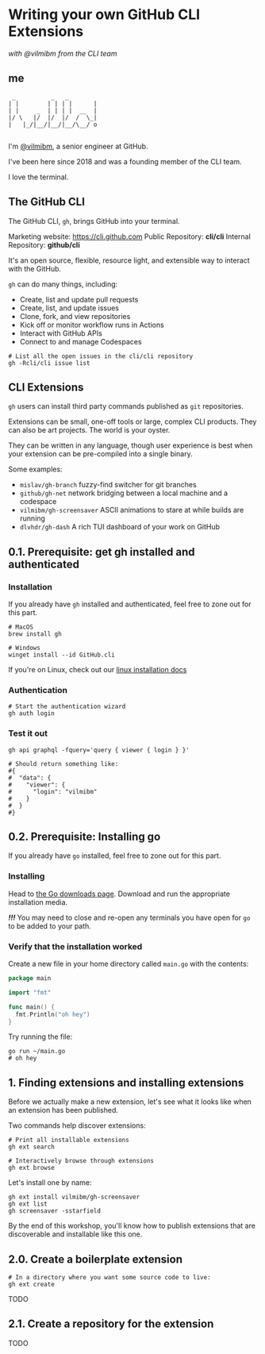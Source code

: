 # Writing your own GitHub CLI Extensions

_with @vilmibm from the CLI team_

## me

```
 _          _   _        
| |        | | | |      |
| |     _  | | | |  __  |
|/ \   |/  |/  |/  /  \_|
|   |_/|__/|__/|__/\__/ o


```

I'm [@vilmibm](https://github.com/vilmibm), a senior engineer at GitHub. 

I've been here since 2018 and was a founding member of the CLI team. 

I love the terminal.

## The GitHub CLI 

The GitHub CLI, `gh`, brings GitHub into your terminal.

Marketing website:   https://cli.github.com
Public Repository:   **cli/cli**
Internal Repository: **github/cli**

It's an open source, flexible, resource light, and extensible way to interact with the GitHub.

`gh` can do many things, including:

- Create, list and update pull requests
- Create, list, and update issues
- Clone, fork, and view repositories
- Kick off or monitor workflow runs in Actions
- Interact with GitHub APIs
- Connect to and manage Codespaces

```
# List all the open issues in the cli/cli repository
gh -Rcli/cli issue list
```

## CLI Extensions

`gh` users can install third party commands published as `git` repositories.

Extensions can be small, one-off tools or large, complex CLI products. They can also be art projects. The world is your oyster.

They can be written in any language, though user experience is best when your extension can be pre-compiled into a single binary.

Some examples:

- `mislav/gh-branch` fuzzy-find switcher for git branches
- `github/gh-net` network bridging between a local machine and a codespace
- `vilmibm/gh-screensaver` ASCII animations to stare at while builds are running
- `dlvhdr/gh-dash` A rich TUI dashboard of your work on GitHub

## 0.1. Prerequisite: get gh installed and authenticated

### Installation

If you already have `gh` installed and authenticated, feel free to zone out for this part.

```
# MacOS
brew install gh

# Windows
winget install --id GitHub.cli
```

If you're on Linux, check out our [linux installation docs](https://github.com/cli/cli/blob/trunk/docs/install_linux.md)

### Authentication

```
# Start the authentication wizard
gh auth login
```

### Test it out

```
gh api graphql -fquery='query { viewer { login } }'

# Should return something like:
#{
#  "data": {
#    "viewer": {
#      "login": "vilmibm"
#    }
#  }
#}
```

## 0.2. Prerequisite: Installing go

If you already have `go` installed, feel free to zone out for this part.

### Installing

Head to [the Go downloads page](https://go.dev/dl/). Download and run the appropriate installation media.

**_!!!_** You may need to close and re-open any terminals you have open for `go` to be added to your path.

### Verify that the installation worked

Create a new file in your home directory called `main.go` with the contents:

```go
package main

import "fmt"

func main() {
  fmt.Println("oh hey")
}
```

Try running the file:

```
go run ~/main.go
# oh hey
```

## 1. Finding extensions and installing extensions

Before we actually make a new extension, let's see what it looks like when an extension has been published.

Two commands help discover extensions:

```
# Print all installable extensions
gh ext search

# Interactively browse through extensions
gh ext browse
```

Let's install one by name:

```
gh ext install vilmibm/gh-screensaver
gh ext list
gh screensaver -sstarfield
```

By the end of this workshop, you'll know how to publish extensions that are discoverable and installable like this one.

## 2.0. Create a boilerplate extension

```
# In a directory where you want some source code to live:
gh ext create
```

TODO

## 2.1. Create a repository for the extension

TODO

##
